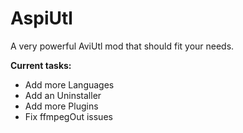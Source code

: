 # AspiUtl
A very powerful AviUtl mod that should fit your needs.

**Current tasks:**
- Add more Languages
- Add an Uninstaller
- Add more Plugins
- Fix ffmpegOut issues
